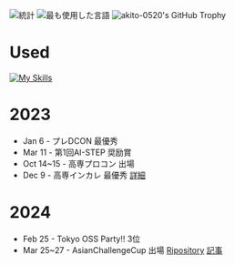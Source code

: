 ![統計](https://github-readme-stats.vercel.app/api?username=akito-0520&count_private=true&show_icons=true&locale=ja)
![最も使用した言語](https://github-readme-stats.vercel.app/api/top-langs/?username=akito-0520&hide=jupyter%20notebook,shaderlab,tex,c%23&langs_count=9&locale=ja)
![akito-0520's GitHub Trophy](https://github-profile-trophy.vercel.app/?username=akito-0520)
# Used
[![My Skills](https://skillicons.dev/icons?i=c,css,html,java,js,mysql,php,py,react,arduino)](https://skillicons.dev)
# 2023
- Jan 6 - プレDCON 最優秀
- Mar 11 - 第1回AI-STEP 奨励賞
- Oct 14~15 - 高専プロコン 出場
- Dec 9 - 高専インカレ 最優秀 [詳細](https://www.smbcnikko.co.jp/news/release/2023/pdf/231218_01.pdf)
# 2024
- Feb 25 - Tokyo OSS Party!! 3位
- Mar 25~27 - AsianChallengeCup 出場 [Ripository](https://github.com/AsianBridge/acc001_team_c.git) [記事](https://qiita.com/akito-0520/items/7505a32388823a6a939b)
